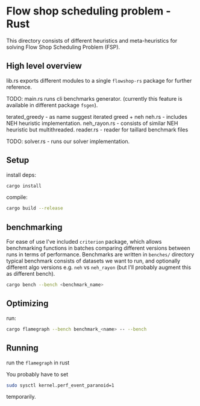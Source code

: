 # Flow shop scheduling problem - Rust

This directory consists of different heuristics and meta-heuristics for solving Flow Shop Scheduling Problem (FSP).

## High level overview

lib.rs exports different modules to a single `flowshop-rs` package for further reference.

TODO: main.rs runs cli benchmarks generator. (currently this feature is available in different package `fsgen`).

terated_greedy - as name suggest iterated greed + neh
neh.rs - includes NEH heuristic implementation.
neh_rayon.rs - consists of similar NEH heuristic but multithreaded.
reader.rs - reader for taillard benchmark files

TODO: solver.rs - runs our solver implementation.

## Setup

install deps:
```bash
cargo install
```

compile: 
```bash
cargo build --release
```

## benchmarking 

For ease of use I've included `criterion` package, which allows benchmarking functions in batches comparing different versions between runs in terms of performance.
Benchmarks are written in `benches/` directory typical benchmark consists of datasets we want to run, and optionally different algo versions e.g. `neh` vs `neh_rayon` (but I'll probably augment this as different bench).

```bash
cargo bench --bench <benchmark_name>
```

## Optimizing

run:

```bash
cargo flamegraph --bench benchmark_<name> -- --bench
```

## Running

run the `flamegraph` in rust

You probably have to set

```bash
sudo sysctl kernel.perf_event_paranoid=1
```

temporarily.
